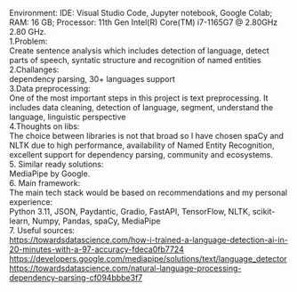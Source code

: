 Environment: IDE: Visual Studio Code, Jupyter notebook, Google Colab; RAM: 16 GB; Processor: 11th Gen Intel(R) Core(TM) i7-1165G7 @ 2.80GHz 2.80 GHz.
<br>1.Problem:
<br>Create sentence analysis which includes detection of language, detect parts of speech, syntatic structure and recognition of named entities
<br>2.Challanges:
<br> dependency parsing, 30+ languages support
<br>3.Data preprocessing:
<br> One of the most important steps in this project is text preprocessing. It includes data cleaning, detection of language, segment, understand the language, linguistic perspective
<br> 4.Thoughts on libs:
<br> The choice between libraries is not that broad so I have chosen spaCy and NLTK due to high performance, availability of Named Entity Recognition, excellent support for dependency parsing, community and ecosystems.
<br> 5. Similar ready solutions:
<br> MediaPipe by Google.
<br> 6. Main framework:
<br> The main tech stack would be based on recommendations and my personal experience:
<br> Python 3.11, JSON, Paydantic, Gradio, FastAPI, TensorFlow, NLTK, scikit-learn, Numpy, Pandas, spaCy, MediaPipe
<br> 7. Useful sources:
<br>https://towardsdatascience.com/how-i-trained-a-language-detection-ai-in-20-minutes-with-a-97-accuracy-fdeca0fb7724
<br>https://developers.google.com/mediapipe/solutions/text/language_detector
<br> https://towardsdatascience.com/natural-language-processing-dependency-parsing-cf094bbbe3f7
